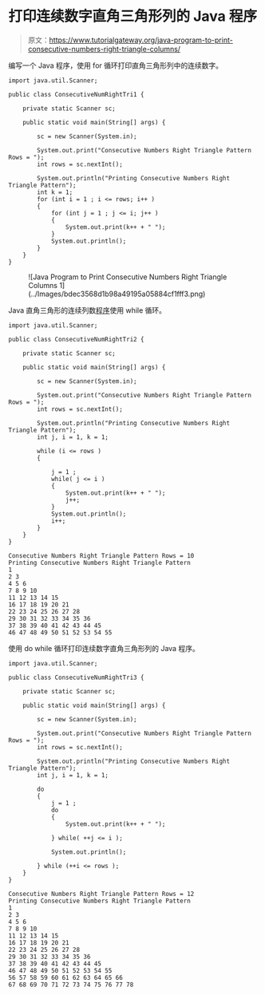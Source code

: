 # 打印连续数字直角三角形列的 Java 程序

> 原文：<https://www.tutorialgateway.org/java-program-to-print-consecutive-numbers-right-triangle-columns/>

编写一个 Java 程序，使用 for 循环打印直角三角形列中的连续数字。

```
import java.util.Scanner;

public class ConsecutiveNumRightTri1 {

	private static Scanner sc;

	public static void main(String[] args) {

		sc = new Scanner(System.in);	

		System.out.print("Consecutive Numbers Right Triangle Pattern Rows = ");
		int rows = sc.nextInt();

		System.out.println("Printing Consecutive Numbers Right Triangle Pattern");
		int k = 1;
		for (int i = 1 ; i <= rows; i++ ) 
		{
			for (int j = 1 ; j <= i; j++ ) 	
			{
				System.out.print(k++ + " ");
			}
			System.out.println();
		}
	}
}
```

<figure class="wp-block-image size-large">![Java Program to Print Consecutive Numbers Right Triangle Columns 1](../Images/bdec3568d1b98a49195a05884cf1fff3.png)</figure>

Java 直角三角形的连续列数[程序](https://www.tutorialgateway.org/learn-java-programs/)使用 while 循环。

```
import java.util.Scanner;

public class ConsecutiveNumRightTri2 {

	private static Scanner sc;

	public static void main(String[] args) {

		sc = new Scanner(System.in);	

		System.out.print("Consecutive Numbers Right Triangle Pattern Rows = ");
		int rows = sc.nextInt();

		System.out.println("Printing Consecutive Numbers Right Triangle Pattern");
		int j, i = 1, k = 1;

		while (i <= rows ) 
		{

			j = 1 ;
			while( j <= i ) 	
			{
				System.out.print(k++ + " ");
				j++;
			}
			System.out.println();
			i++;
		}
	}
}
```

```
Consecutive Numbers Right Triangle Pattern Rows = 10
Printing Consecutive Numbers Right Triangle Pattern
1 
2 3 
4 5 6 
7 8 9 10 
11 12 13 14 15 
16 17 18 19 20 21 
22 23 24 25 26 27 28 
29 30 31 32 33 34 35 36 
37 38 39 40 41 42 43 44 45 
46 47 48 49 50 51 52 53 54 55 
```

使用 do while 循环打印连续数字直角三角形列的 Java 程序。

```
import java.util.Scanner;

public class ConsecutiveNumRightTri3 {

	private static Scanner sc;

	public static void main(String[] args) {

		sc = new Scanner(System.in);	

		System.out.print("Consecutive Numbers Right Triangle Pattern Rows = ");
		int rows = sc.nextInt();

		System.out.println("Printing Consecutive Numbers Right Triangle Pattern");
		int j, i = 1, k = 1;

		do
		{		
			j = 1 ;
			do	
			{
				System.out.print(k++ + " ");

			} while( ++j <= i );

			System.out.println();

		} while (++i <= rows );
	}
}
```

```
Consecutive Numbers Right Triangle Pattern Rows = 12
Printing Consecutive Numbers Right Triangle Pattern
1 
2 3 
4 5 6 
7 8 9 10 
11 12 13 14 15 
16 17 18 19 20 21 
22 23 24 25 26 27 28 
29 30 31 32 33 34 35 36 
37 38 39 40 41 42 43 44 45 
46 47 48 49 50 51 52 53 54 55 
56 57 58 59 60 61 62 63 64 65 66 
67 68 69 70 71 72 73 74 75 76 77 78 
```